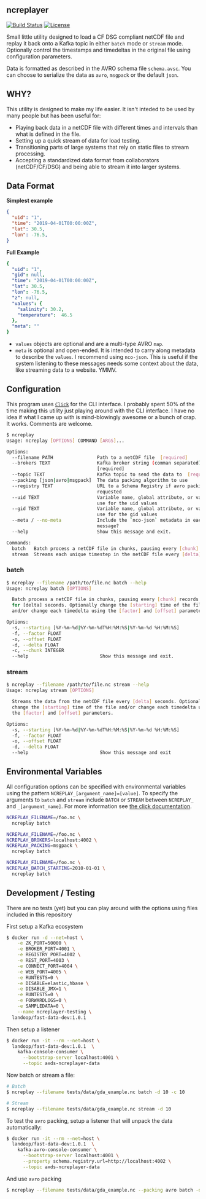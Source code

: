 ## ncreplayer

[![Build Status](https://travis-ci.org/axiom-data-science/ncreplayer.svg?branch=master)](https://travis-ci.org/axiom-data-science/ncreplayer)
[![License](http://img.shields.io/:license-mit-blue.svg)](http://doge.mit-license.org)


Small little utility designed to load a CF DSG compliant netCDF file and replay it back onto a Kafka topic in either `batch` mode or `stream` mode. Optionally control the timestamps and timedeltas in the original file using configuration parameters.

Data is formatted as described in the AVRO schema file `schema.avsc`. You can choose to serialize the data as `avro`, `msgpack` or the default `json`.


## WHY?

This utility is designed to make my life easier. It isn't inteded to be used by many people but has been useful for:

*  Playing back data in a netCDF file with different times and intervals than what is defined in the file.
*  Setting up a quick stream of data for load testing.
*  Transitioning parts of large systems that rely on static files to stream processing.
*  Accepting a standardized data format from collaborators (netCDF/CF/DSG) and being able to stream it into larger systems.


## Data Format

**Simplest example**
```json
{
  "uid": "1",
  "time": "2019-04-01T00:00:00Z",
  "lat": 30.5,
  "lon": -76.5,
}
```

**Full Example**
```yaml
{
  "uid": "1",
  "gid": null,
  "time": "2019-04-01T00:00:00Z",
  "lat": 30.5,
  "lon": -76.5,
  "z": null,
  "values": {
    "salinity": 30.2,
    "temperature":  46.5
  },
  "meta": ""
}
```

*  `values` objects are optional and are a multi-type AVRO `map`.
*  `meta` is optional and open-ended. It is intended to carry along metadata to describe the `values`. I recommend using `nco-json`. This is useful if the system listening to these messages needs some context about the data, like streaming data to a website. YMMV.


## Configuration

This program uses [`Click`](https://click.palletsprojects.com/) for the CLI interface.  I probably spent 50% of the time making this utility just playing around with the CLI interface. I have no idea if what I came up with is mind-blowingly awesome or a bunch of crap. It works. Comments are welcome.

```sh
$ ncreplay
Usage: ncreplay [OPTIONS] COMMAND [ARGS]...

Options:
  --filename PATH                Path to a netCDF file  [required]
  --brokers TEXT                 Kafka broker string (comman separated)
                                 [required]
  --topic TEXT                   Kafka topic to send the data to  [required]
  --packing [json|avro|msgpack]  The data packing algorithm to use
  --registry TEXT                URL to a Schema Registry if avro packing is
                                 requested
  --uid TEXT                     Variable name, global attribute, or value to
                                 use for the uid values
  --gid TEXT                     Variable name, global attribute, or value to
                                 use for the gid values
  --meta / --no-meta             Include the `nco-json` metadata in each
                                 message?
  --help                         Show this message and exit.

Commands:
  batch   Batch process a netCDF file in chunks, pausing every [chunk]...
  stream  Streams each unique timestep in the netCDF file every [delta]...
```

### batch

```sh
$ ncreplay --filename /path/to/file.nc batch --help
Usage: ncreplay batch [OPTIONS]

  Batch process a netCDF file in chunks, pausing every [chunk] records
  for [delta] seconds. Optionally change the [starting] time of the file
  and/or change each timedelta using the [factor] and [offset] parameters.

Options:
  -s, --starting [%Y-%m-%d|%Y-%m-%dT%H:%M:%S|%Y-%m-%d %H:%M:%S]
  -f, --factor FLOAT
  -o, --offset FLOAT
  -d, --delta FLOAT
  -c, --chunk INTEGER
  --help                          Show this message and exit.
```

### stream

```sh
$ ncreplay --filename /path/to/file.nc stream --help
Usage: ncreplay stream [OPTIONS]

  Streams the data from the netCDF file every [delta] seconds. Optionally
  change the [starting] time of the file and/or change each timedelta using
  the [factor] and [offset] parameters.

Options:
  -s, --starting [%Y-%m-%d|%Y-%m-%dT%H:%M:%S|%Y-%m-%d %H:%M:%S]
  -f, --factor FLOAT
  -o, --offset FLOAT
  -d, --delta FLOAT
  --help                          Show this message and exit
```

## Environmental Variables

All configuration options can be specified with environmental variables using the pattern `NCREPLAY_[argument_name]=[value]`. To specify the arguments to `batch` and `stream` include `BATCH` or `STREAM` between `NCREPLAY_` and `_[argument_name]`. For more information see [the click documentation](https://click.palletsprojects.com/en/7.x/options/?highlight=auto_envvar_prefix#values-from-environment-variables).

```bash
NCREPLAY_FILENAME=/foo.nc \
  ncreplay batch

NCREPLAY_FILENAME=/foo.nc \
NCREPLAY_BROKERS=localhost:4002 \
NCREPLAY_PACKING=msgpack \
  ncreplay batch

NCREPLAY_FILENAME=/foo.nc \
NCREPLAY_BATCH_STARTING=2010-01-01 \
  ncreplay batch
```

## Development / Testing

There are no tests (yet) but you can play around with the options using files included in this repository

First setup a Kafka ecosystem

```bash
$ docker run -d --net=host \
    -e ZK_PORT=50000 \
    -e BROKER_PORT=4001 \
    -e REGISTRY_PORT=4002 \
    -e REST_PORT=4003 \
    -e CONNECT_PORT=4004 \
    -e WEB_PORT=4005 \
    -e RUNTESTS=0 \
    -e DISABLE=elastic,hbase \
    -e DISABLE_JMX=1 \
    -e RUNTESTS=0 \
    -e FORWARDLOGS=0 \
    -e SAMPLEDATA=0 \
    --name ncreplayer-testing \
  landoop/fast-data-dev:1.0.1
```

Then setup a listener

```bash
$ docker run -it --rm --net=host \
  landoop/fast-data-dev:1.0.1  \
    kafka-console-consumer \
      --bootstrap-server localhost:4001 \
      --topic axds-ncreplayer-data
```

Now batch or stream a file:

```bash
# Batch
$ ncreplay --filename tests/data/gda_example.nc batch -d 10 -c 10

# Stream
$ ncreplay --filename tests/data/gda_example.nc stream -d 10
```

To test the `avro` packing, setup a listener that will unpack the data automatically:

```bash
$ docker run -it --rm --net=host \
  landoop/fast-data-dev:1.0.1  \
    kafka-avro-console-consumer \
      --bootstrap-server localhost:4001 \
      --property schema.registry.url=http://localhost:4002 \
      --topic axds-ncreplayer-data
```

And use `avro` packing

```bash
$ ncreplay --filename tests/data/gda_example.nc --packing avro batch -d 10 -c 10
```
